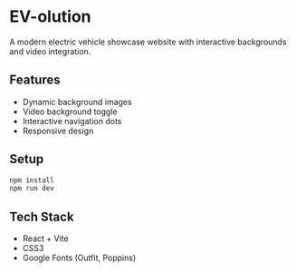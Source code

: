 # EV-olution

A modern electric vehicle showcase website with interactive backgrounds and video integration.

## Features

- Dynamic background images
- Video background toggle
- Interactive navigation dots
- Responsive design

## Setup

```bash
npm install
npm run dev
```

## Tech Stack

- React + Vite
- CSS3
- Google Fonts (Outfit, Poppins)
